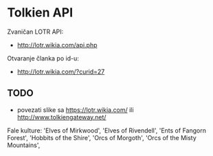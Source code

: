 # Tolkien API

Zvaničan LOTR API:
- http://lotr.wikia.com/api.php

Otvaranje članka po id-u:
- http://lotr.wikia.com/?curid=27

## TODO

- povezati slike sa https://lotr.wikia.com/ ili http://www.tolkiengateway.net/

Fale kulture:
  'Elves of Mirkwood',
  'Elves of Rivendell',
  'Ents of Fangorn Forest',
  'Hobbits of the Shire',
  'Orcs of Morgoth',
  'Orcs of the Misty Mountains',
